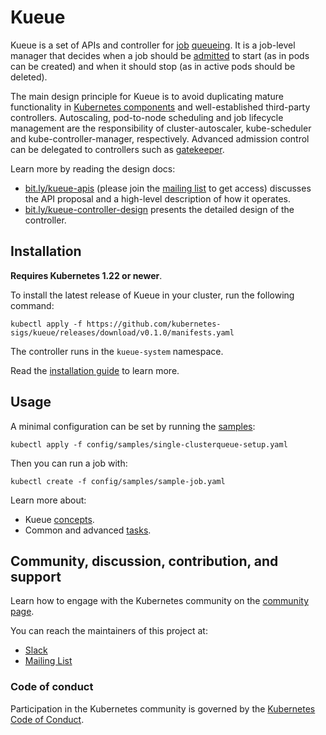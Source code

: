 # Kueue

Kueue is a set of APIs and controller for [job](docs/concepts/workload.md)
[queueing](docs/concepts#queueing). It is a job-level manager that decides when
a job should be [admitted](docs/concepts#admission) to start (as in pods can be
created) and when it should stop (as in active pods should be deleted).

The main design principle for Kueue is to avoid duplicating mature functionality
in [Kubernetes components](https://kubernetes.io/docs/concepts/overview/components/)
and well-established third-party controllers. Autoscaling, pod-to-node scheduling and
job lifecycle management are the responsibility of cluster-autoscaler,
kube-scheduler and kube-controller-manager, respectively. Advanced
admission control can be delegated to controllers such as [gatekeeper](https://github.com/open-policy-agent/gatekeeper).

<!-- TODO(#64) Remove links to google docs once the contents have been migrated to this repo -->
Learn more by reading the design docs:
- [bit.ly/kueue-apis](https://bit.ly/kueue-apis) (please join the [mailing list](https://groups.google.com/a/kubernetes.io/g/wg-batch)
to get access) discusses the API proposal and a high-level description of how it
operates.
- [bit.ly/kueue-controller-design](https://bit.ly/kueue-controller-design)
presents the detailed design of the controller.

## Installation

**Requires Kubernetes 1.22 or newer**.

To install the latest release of Kueue in your cluster, run the following command:

```shell
kubectl apply -f https://github.com/kubernetes-sigs/kueue/releases/download/v0.1.0/manifests.yaml
```

The controller runs in the `kueue-system` namespace.

Read the [installation guide](/docs/setup/install.md) to learn more.

## Usage

A minimal configuration can be set by running the [samples](config/samples):

```
kubectl apply -f config/samples/single-clusterqueue-setup.yaml
```

Then you can run a job with:

```
kubectl create -f config/samples/sample-job.yaml
```

Learn more about:
- Kueue [concepts](docs/concepts).
- Common and advanced [tasks](docs/tasks).

## Community, discussion, contribution, and support

Learn how to engage with the Kubernetes community on the [community page](http://kubernetes.io/community/).

You can reach the maintainers of this project at:

- [Slack](https://kubernetes.slack.com/messages/wg-batch)
- [Mailing List](https://groups.google.com/a/kubernetes.io/g/wg-batch)

### Code of conduct

Participation in the Kubernetes community is governed by the [Kubernetes Code of Conduct](code-of-conduct.md).
